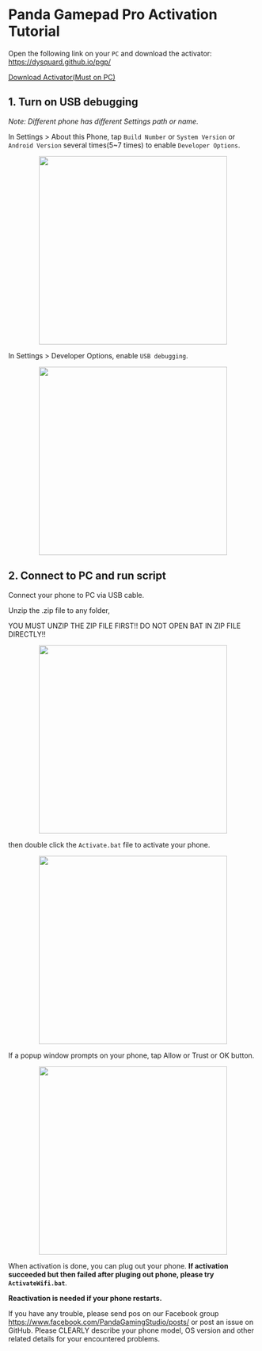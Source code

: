 Panda Gamepad Pro Activation Tutorial
========================

Open the following link on your `PC` and download the activator:
<https://dysquard.github.io/pgp/>

<p align="left">
<a href="https://github.com/dysquard/pgp/releases/download/102/GamepadPro.Active.Tool.zip">  Download Activator(Must on PC)
  </a>
</p>


## 1. Turn on USB debugging

  *Note: Different phone has different Settings path or name.*

  In Settings > About this Phone, tap `Build Number` or `System Version` or `Android Version` several times(5~7 times) to enable `Developer Options`.
<p align="center">
    <img src="https://raw.githubusercontent.com/dysquard/pgp/master/1.png"  width="380">
</p>


  In Settings > Developer Options, enable `USB debugging`.
<p align="center">
    <img src="https://raw.githubusercontent.com/dysquard/pgp/master/2.png"  width="380">
</p>



## 2. Connect to PC and run script
  Connect your phone to PC via USB cable.

  Unzip the .zip file to any folder,

  YOU MUST UNZIP THE ZIP FILE FIRST!! DO NOT OPEN BAT IN ZIP FILE DIRECTLY!!
  <p align="center">
    <img src="https://raw.githubusercontent.com/dysquard/pgp/master/extract.png"  width="380">
</p>


  then double click the `Activate.bat` file to activate your phone.
<p align="center">
    <img src="https://raw.githubusercontent.com/dysquard/pgp/master/4.png"  width="380">
</p>

  If a popup window prompts on your phone, tap Allow or Trust or OK button.
<p align="center">
    <img src="https://raw.githubusercontent.com/dysquard/pgp/master/3.png"  width="380">
</p>


  When activation is done, you can plug out your phone. **If activation succeeded but then failed after pluging out phone, please try `ActivateWifi.bat`**.

  **Reactivation is needed if your phone restarts.**
  
  
 If you have any trouble, please send pos on our Facebook group <https://www.facebook.com/PandaGamingStudio/posts/> or post an issue on GitHub.
 Please CLEARLY describe your phone model, OS version and other related details for your encountered problems.
